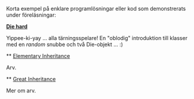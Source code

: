 Korta exempel på enklare programlösningar eller kod som demonstrerats under föreläsningar:

**[Die hard](https://github.com/1dv024/example-die-hard)**

Yippee-ki-yay ... alla tärningsspelare! En "oblodig" introduktion till klasser med en _random_ snubbe och två Die-objekt ... :) 

** [Elementary Inheritance](https://github.com/1dv024/example-elementary-inheritance)

Arv.

** [Great Inheritance](https://github.com/1dv024/example-great-inheritance)

Mer om arv.
